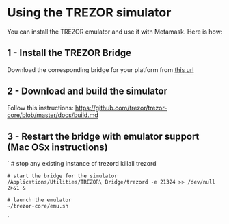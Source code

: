 # Using the TREZOR simulator

You can install the TREZOR emulator and use it with Metamask.
Here is how:

## 1 - Install the TREZOR Bridge

Download the corresponding bridge for your platform from [this url](https://wallet.trezor.io/data/bridge/latest/index.html)

## 2 - Download and build the simulator

Follow this instructions: https://github.com/trezor/trezor-core/blob/master/docs/build.md

## 3 - Restart the bridge with emulator support (Mac OSx instructions)

` # stop any existing instance of trezord
killall trezord

    # start the bridge for the simulator
    /Applications/Utilities/TREZOR\ Bridge/trezord -e 21324 >> /dev/null 2>&1 &

    # launch the emulator
    ~/trezor-core/emu.sh

`
